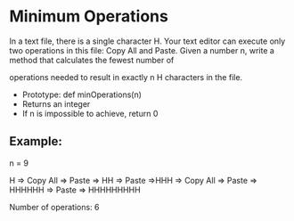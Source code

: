 # Minimum Operations

In a text file, there is a single character H. Your text editor can execute only two operations in 
this file: Copy All and Paste. Given a number n, write a method that calculates the fewest number of 

operations needed to result in exactly n H characters in the file.

* Prototype: def minOperations(n)
* Returns an integer
* If n is impossible to achieve, return 0

## Example:

n = 9

H => Copy All => Paste => HH => Paste =>HHH => Copy All => Paste => HHHHHH => Paste => HHHHHHHHH

Number of operations: 6